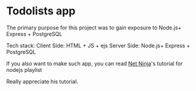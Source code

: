 # Todolists app

The primary purpose for this project was to gain exposure to Node.js+ Express + PostgreSQL 

Tech stack:
Client Side: HTML + JS + ejs 
Server Side: Node.js+ Express + PostgreSQL 

If you also want to make such app, you can read [Net Ninja](https://www.youtube.com/channel/UCW5YeuERMmlnqo4oq8vwUpg/featured)'s tutorial for nodejs playlist

Really appreciate his tutorial.  



